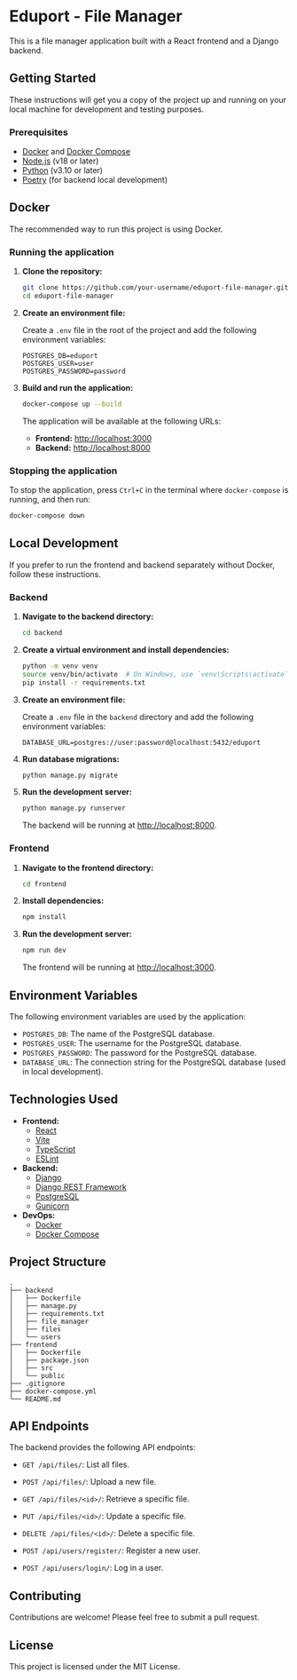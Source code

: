# Eduport - File Manager

This is a file manager application built with a React frontend and a Django backend.

## Getting Started

These instructions will get you a copy of the project up and running on your local machine for development and testing purposes.

### Prerequisites

- [Docker](https://www.docker.com/get-started) and [Docker Compose](https://docs.docker.com/compose/install/)
- [Node.js](https://nodejs.org/en/download/) (v18 or later)
- [Python](https://www.python.org/downloads/) (v3.10 or later)
- [Poetry](https://python-poetry.org/docs/#installation) (for backend local development)

## Docker

The recommended way to run this project is using Docker.

### Running the application

1.  **Clone the repository:**

    ```bash
    git clone https://github.com/your-username/eduport-file-manager.git
    cd eduport-file-manager
    ```

2.  **Create an environment file:**

    Create a `.env` file in the root of the project and add the following environment variables:

    ```env
    POSTGRES_DB=eduport
    POSTGRES_USER=user
    POSTGRES_PASSWORD=password
    ```

3.  **Build and run the application:**

    ```bash
    docker-compose up --build
    ```

    The application will be available at the following URLs:

    -   **Frontend:** [http://localhost:3000](http://localhost:3000)
    -   **Backend:** [http://localhost:8000](http://localhost:8000)

### Stopping the application

To stop the application, press `Ctrl+C` in the terminal where `docker-compose` is running, and then run:

```bash
docker-compose down
```

## Local Development

If you prefer to run the frontend and backend separately without Docker, follow these instructions.

### Backend

1.  **Navigate to the backend directory:**

    ```bash
    cd backend
    ```

2.  **Create a virtual environment and install dependencies:**

    ```bash
    python -m venv venv
    source venv/bin/activate  # On Windows, use `venv\Scripts\activate`
    pip install -r requirements.txt
    ```

3.  **Create an environment file:**

    Create a `.env` file in the `backend` directory and add the following environment variables:

    ```env
    DATABASE_URL=postgres://user:password@localhost:5432/eduport
    ```

4.  **Run database migrations:**

    ```bash
    python manage.py migrate
    ```

5.  **Run the development server:**

    ```bash
    python manage.py runserver
    ```

    The backend will be running at [http://localhost:8000](http://localhost:8000).

### Frontend

1.  **Navigate to the frontend directory:**

    ```bash
    cd frontend
    ```

2.  **Install dependencies:**

    ```bash
    npm install
    ```

3.  **Run the development server:**

    ```bash
    npm run dev
    ```

    The frontend will be running at [http://localhost:3000](http://localhost:3000).

## Environment Variables

The following environment variables are used by the application:

-   `POSTGRES_DB`: The name of the PostgreSQL database.
-   `POSTGRES_USER`: The username for the PostgreSQL database.
-   `POSTGRES_PASSWORD`: The password for the PostgreSQL database.
-   `DATABASE_URL`: The connection string for the PostgreSQL database (used in local development).

## Technologies Used

-   **Frontend:**
    -   [React](https://reactjs.org/)
    -   [Vite](https://vitejs.dev/)
    -   [TypeScript](https://www.typescriptlang.org/)
    -   [ESLint](https://eslint.org/)
-   **Backend:**
    -   [Django](https://www.djangoproject.com/)
    -   [Django REST Framework](https://www.django-rest-framework.org/)
    -   [PostgreSQL](https://www.postgresql.org/)
    -   [Gunicorn](https://gunicorn.org/)
-   **DevOps:**
    -   [Docker](https://www.docker.com/)
    -   [Docker Compose](https://docs.docker.com/compose/)

## Project Structure

```
.
├── backend
│   ├── Dockerfile
│   ├── manage.py
│   ├── requirements.txt
│   ├── file_manager
│   ├── files
│   └── users
├── frontend
│   ├── Dockerfile
│   ├── package.json
│   ├── src
│   └── public
├── .gitignore
├── docker-compose.yml
└── README.md
```

## API Endpoints

The backend provides the following API endpoints:

-   `GET /api/files/`: List all files.
-   `POST /api/files/`: Upload a new file.
-   `GET /api/files/<id>/`: Retrieve a specific file.
-   `PUT /api/files/<id>/`: Update a specific file.
-   `DELETE /api/files/<id>/`: Delete a specific file.

-   `POST /api/users/register/`: Register a new user.
-   `POST /api/users/login/`: Log in a user.

## Contributing

Contributions are welcome! Please feel free to submit a pull request.

## License

This project is licensed under the MIT License.
